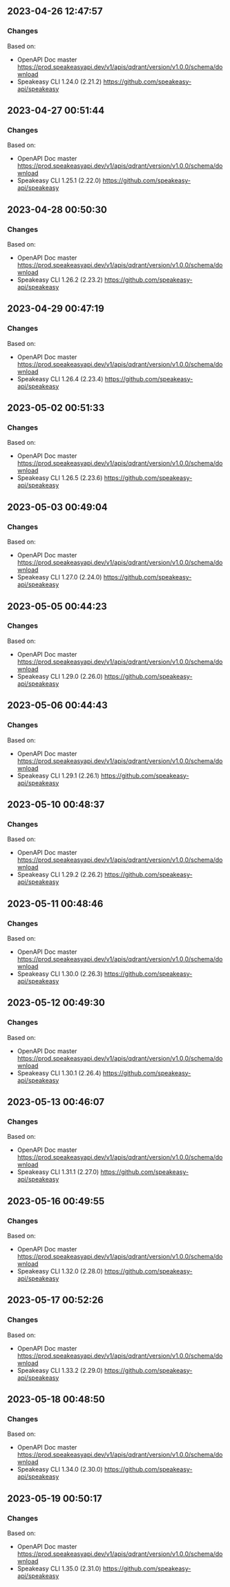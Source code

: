 

## 2023-04-26 12:47:57
### Changes
Based on:
- OpenAPI Doc master https://prod.speakeasyapi.dev/v1/apis/qdrant/version/v1.0.0/schema/download
- Speakeasy CLI 1.24.0 (2.21.2) https://github.com/speakeasy-api/speakeasy

## 2023-04-27 00:51:44
### Changes
Based on:
- OpenAPI Doc master https://prod.speakeasyapi.dev/v1/apis/qdrant/version/v1.0.0/schema/download
- Speakeasy CLI 1.25.1 (2.22.0) https://github.com/speakeasy-api/speakeasy

## 2023-04-28 00:50:30
### Changes
Based on:
- OpenAPI Doc master https://prod.speakeasyapi.dev/v1/apis/qdrant/version/v1.0.0/schema/download
- Speakeasy CLI 1.26.2 (2.23.2) https://github.com/speakeasy-api/speakeasy

## 2023-04-29 00:47:19
### Changes
Based on:
- OpenAPI Doc master https://prod.speakeasyapi.dev/v1/apis/qdrant/version/v1.0.0/schema/download
- Speakeasy CLI 1.26.4 (2.23.4) https://github.com/speakeasy-api/speakeasy

## 2023-05-02 00:51:33
### Changes
Based on:
- OpenAPI Doc master https://prod.speakeasyapi.dev/v1/apis/qdrant/version/v1.0.0/schema/download
- Speakeasy CLI 1.26.5 (2.23.6) https://github.com/speakeasy-api/speakeasy

## 2023-05-03 00:49:04
### Changes
Based on:
- OpenAPI Doc master https://prod.speakeasyapi.dev/v1/apis/qdrant/version/v1.0.0/schema/download
- Speakeasy CLI 1.27.0 (2.24.0) https://github.com/speakeasy-api/speakeasy

## 2023-05-05 00:44:23
### Changes
Based on:
- OpenAPI Doc master https://prod.speakeasyapi.dev/v1/apis/qdrant/version/v1.0.0/schema/download
- Speakeasy CLI 1.29.0 (2.26.0) https://github.com/speakeasy-api/speakeasy

## 2023-05-06 00:44:43
### Changes
Based on:
- OpenAPI Doc master https://prod.speakeasyapi.dev/v1/apis/qdrant/version/v1.0.0/schema/download
- Speakeasy CLI 1.29.1 (2.26.1) https://github.com/speakeasy-api/speakeasy

## 2023-05-10 00:48:37
### Changes
Based on:
- OpenAPI Doc master https://prod.speakeasyapi.dev/v1/apis/qdrant/version/v1.0.0/schema/download
- Speakeasy CLI 1.29.2 (2.26.2) https://github.com/speakeasy-api/speakeasy

## 2023-05-11 00:48:46
### Changes
Based on:
- OpenAPI Doc master https://prod.speakeasyapi.dev/v1/apis/qdrant/version/v1.0.0/schema/download
- Speakeasy CLI 1.30.0 (2.26.3) https://github.com/speakeasy-api/speakeasy

## 2023-05-12 00:49:30
### Changes
Based on:
- OpenAPI Doc master https://prod.speakeasyapi.dev/v1/apis/qdrant/version/v1.0.0/schema/download
- Speakeasy CLI 1.30.1 (2.26.4) https://github.com/speakeasy-api/speakeasy

## 2023-05-13 00:46:07
### Changes
Based on:
- OpenAPI Doc master https://prod.speakeasyapi.dev/v1/apis/qdrant/version/v1.0.0/schema/download
- Speakeasy CLI 1.31.1 (2.27.0) https://github.com/speakeasy-api/speakeasy

## 2023-05-16 00:49:55
### Changes
Based on:
- OpenAPI Doc master https://prod.speakeasyapi.dev/v1/apis/qdrant/version/v1.0.0/schema/download
- Speakeasy CLI 1.32.0 (2.28.0) https://github.com/speakeasy-api/speakeasy

## 2023-05-17 00:52:26
### Changes
Based on:
- OpenAPI Doc master https://prod.speakeasyapi.dev/v1/apis/qdrant/version/v1.0.0/schema/download
- Speakeasy CLI 1.33.2 (2.29.0) https://github.com/speakeasy-api/speakeasy

## 2023-05-18 00:48:50
### Changes
Based on:
- OpenAPI Doc master https://prod.speakeasyapi.dev/v1/apis/qdrant/version/v1.0.0/schema/download
- Speakeasy CLI 1.34.0 (2.30.0) https://github.com/speakeasy-api/speakeasy

## 2023-05-19 00:50:17
### Changes
Based on:
- OpenAPI Doc master https://prod.speakeasyapi.dev/v1/apis/qdrant/version/v1.0.0/schema/download
- Speakeasy CLI 1.35.0 (2.31.0) https://github.com/speakeasy-api/speakeasy